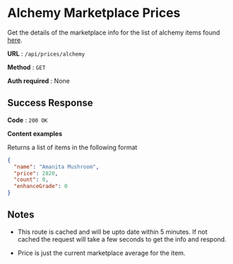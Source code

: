 # Alchemy Marketplace Prices

Get the details of the marketplace info for the list of alchemy items found [here](../../Ingredients/Alchemy.json).

**URL** : `/api/prices/alchemy`

**Method** : `GET`

**Auth required** : None

## Success Response

**Code** : `200 OK`

**Content examples**

Returns a list of items in the following format

```json
{
  "name": "Amanita Mushroom",
  "price": 2820,
  "count": 0,
  "enhanceGrade": 0
}
```

## Notes

- This route is cached and will be upto date within 5 minutes. If not cached the request will take a few seconds to get the info and respond.

- Price is just the current marketplace average for the item.
